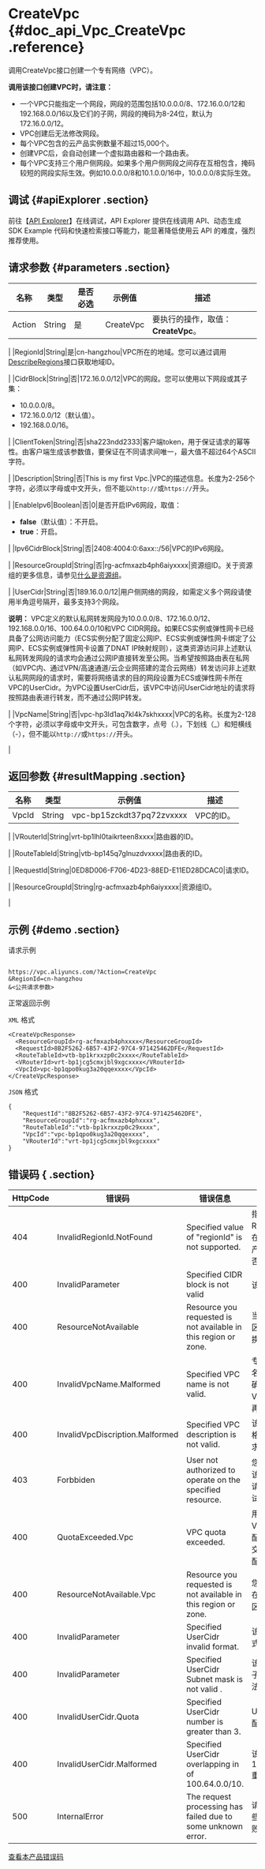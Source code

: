 # CreateVpc {#doc_api_Vpc_CreateVpc .reference}

调用CreateVpc接口创建一个专有网络（VPC）。

**调用该接口创建VPC时，请注意：**

-   一个VPC只能指定一个网段，网段的范围包括10.0.0.0/8、172.16.0.0/12和192.168.0.0/16以及它们的子网，网段的掩码为8-24位，默认为172.16.0.0/12。
-   VPC创建后无法修改网段。
-   每个VPC包含的云产品实例数量不超过15,000个。
-   创建VPC后，会自动创建一个虚拟路由器和一个路由表。
-   每个VPC支持三个用户侧网段。如果多个用户侧网段之间存在互相包含，掩码较短的网段实际生效。例如10.0.0.0/8和10.1.0.0/16中，10.0.0.0/8实际生效。

## 调试 {#apiExplorer .section}

前往【[API Explorer](https://api.aliyun.com/#product=Vpc&api=CreateVpc)】在线调试，API Explorer 提供在线调用 API、动态生成 SDK Example 代码和快速检索接口等能力，能显著降低使用云 API 的难度，强烈推荐使用。

## 请求参数 {#parameters .section}

|名称|类型|是否必选|示例值|描述|
|--|--|----|---|--|
|Action|String|是|CreateVpc|要执行的操作，取值：**CreateVpc**。

 |
|RegionId|String|是|cn-hangzhou|VPC所在的地域。您可以通过调用[DescribeRegions](~~36063~~)接口获取地域ID。

 |
|CidrBlock|String|否|172.16.0.0/12|VPC的网段。您可以使用以下网段或其子集：

 -   10.0.0.0/8。
-   172.16.0.0/12（默认值）。
-   192.168.0.0/16。

 |
|ClientToken|String|否|sha223ndd2333|客户端token，用于保证请求的幂等性。由客户端生成该参数值，要保证在不同请求间唯一，最大值不超过64个ASCII字符。

 |
|Description|String|否|This is my first Vpc.|VPC的描述信息。长度为2-256个字符，必须以字母或中文开头，但不能以`http://`或`https://`开头。

 |
|EnableIpv6|Boolean|否|0|是否开启IPv6网段，取值：

 -   **false**（默认值）：不开启。
-   **true**：开启。

 |
|Ipv6CidrBlock|String|否|2408:4004:0:6axx::/56|VPC的IPv6网段。

 |
|ResourceGroupId|String|否|rg-acfmxazb4ph6aiyxxxx|资源组ID。关于资源组的更多信息，请参见[什么是资源组](~~94475~~)。

 |
|UserCidr|String|否|189.16.0.0/12|用户侧网络的网段，如需定义多个网段请使用半角逗号隔开，最多支持3个网段。

 **说明：** VPC定义的默认私网转发网段为10.0.0.0/8、172.16.0.0/12、192.168.0.0/16、100.64.0.0/10和VPC CIDR网段。如果ECS实例或弹性网卡已经具备了公网访问能力（ECS实例分配了固定公网IP、ECS实例或弹性网卡绑定了公网IP、ECS实例或弹性网卡设置了DNAT IP映射规则），这类资源访问非上述默认私网转发网段的请求均会通过公网IP直接转发至公网。当希望按照路由表在私网（如VPC内、通过VPN/高速通道/云企业网搭建的混合云网络）转发访问非上述默认私网网段的请求时，需要将网络请求的目的网段设置为ECS或弹性网卡所在VPC的UserCidr。为VPC设置UserCidr后，该VPC中访问UserCidr地址的请求将按照路由表进行转发，而不通过公网IP转发。

 |
|VpcName|String|否|vpc-hp3ld1aq7kl4k7skhxxxx|VPC的名称。长度为2-128个字符，必须以字母或中文开头，可包含数字，点号（.），下划线（\_）和短横线（-），但不能以`http://`或`https://`开头。

 |

## 返回参数 {#resultMapping .section}

|名称|类型|示例值|描述|
|--|--|---|--|
|VpcId|String|vpc-bp15zckdt37pq72zvxxxx|VPC的ID。

 |
|VRouterId|String|vrt-bp1lhl0taikrteen8xxxx|路由器的ID。

 |
|RouteTableId|String|vtb-bp145q7glnuzdvxxxx|路由表的ID。

 |
|RequestId|String|0ED8D006-F706-4D23-88ED-E11ED28DCAC0|请求ID。

 |
|ResourceGroupId|String|rg-acfmxazb4ph6aiyxxxx|资源组ID。

 |

## 示例 {#demo .section}

请求示例

``` {#request_demo}

https://vpc.aliyuncs.com/?Action=CreateVpc
&RegionId=cn-hangzhou
&<公共请求参数>

```

正常返回示例

`XML` 格式

``` {#xml_return_success_demo}
<CreateVpcResponse>
  <ResourceGroupId>rg-acfmxazb4phxxxx</ResourceGroupId>
  <RequestId>8B2F5262-6B57-43F2-97C4-971425462DFE</RequestId>
  <RouteTableId>vtb-bp1krxxzp0c2xxxx</RouteTableId>
  <VRouterId>vrt-bp1jcg5cmxjbl9xgcxxxx</VRouterId>
  <VpcId>vpc-bp1qpo0kug3a20qqexxxx</VpcId>
</CreateVpcResponse>

```

`JSON` 格式

``` {#json_return_success_demo}
{
	"RequestId":"8B2F5262-6B57-43F2-97C4-971425462DFE",
	"ResourceGroupId":"rg-acfmxazb4phxxxx",
	"RouteTableId":"vtb-bp1krxxzp0c29xxxx",
	"VpcId":"vpc-bp1qpo0kug3a20qqexxxx",
	"VRouterId":"vrt-bp1jcg5cmxjbl9xgcxxxx"
}
```

## 错误码 { .section}

|HttpCode|错误码|错误信息|描述|
|--------|---|----|--|
|404|InvalidRegionId.NotFound|Specified value of "regionId" is not supported.|指定的 RegionId 不存在，请您检查此产品在该地域是否可用。|
|400|InvalidParameter|Specified CIDR block is not valid|该网段不合法。|
|400|ResourceNotAvailable|Resource you requested is not available in this region or zone.|当前地域或可用区不支持创建交换机。|
|400|InvalidVpcName.Malformed|Specified VPC name is not valid.|专有网络VPC名称格式不正确，请您修复VPC的格式后再重试。|
|400|InvalidVpcDiscription.Malformed|Specified VPC description is not valid.|该 VPC 描述的格式不符合要求。|
|403|Forbbiden|User not authorized to operate on the specified resource.|您没有权限操作该资源，请您申请操作权限后再试。|
|400|QuotaExceeded.Vpc|VPC quota exceeded.|用户名下的 VPC 数量达到配额上限，请提交工单申请提高配额。|
|400|ResourceNotAvailable.Vpc|Resource you requested is not available in this region or zone.|您请求的资源在在该地域或可用区中不可用。|
|400|InvalidParameter|Specified UserCidr invalid format.|该用户侧网段格式不正确。|
|400|InvalidParameter|Specified UserCidr Subnet mask is not valid .|该用户侧网段的子网掩码不合法。|
|400|InvalidUserCidr.Quota|Specified UserCidr number is greater than 3.|UserCird达到配额限制。|
|400|InvalidUserCidr.Malformed|Specified UserCidr overlapping in of 100.64.0.0/10.|该UserCird和100.64.0.0/10重叠。|
|500|InternalError|The request processing has failed due to some unknown error.|请求处理由于某些未知错误失败。|

[查看本产品错误码](https://error-center.aliyun.com/status/product/Vpc)

